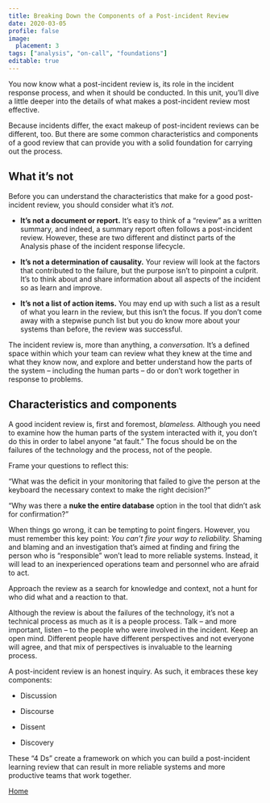 ```yaml
---
title: Breaking Down the Components of a Post-incident Review
date: 2020-03-05
profile: false
image:
  placement: 3
tags: ["analysis", "on-call", "foundations"]
editable: true
---
```


You now know what a post-incident review is, its role in the incident response
process, and when it should be conducted. In this unit, you’ll dive a little
deeper into the details of what makes a post-incident review most effective.

Because incidents differ, the exact makeup of post-incident reviews can be
different, too. But there are some common characteristics and components of a
good review that can provide you with a solid foundation for carrying out the
process.

## What it’s not

Before you can understand the characteristics that make for a good post-incident
review, you should consider what it’s *not.*

-   **It’s not a document or report.** It’s easy to think of a “review” as a
    written summary, and indeed, a summary report often follows a post-incident
    review. However, these are two different and distinct parts of the Analysis
    phase of the incident response lifecycle.

-   **It’s not a determination of causality.** Your review will look at the
    factors that contributed to the failure, but the purpose isn’t to pinpoint a
    culprit. It’s to think about and share information about all aspects of the
    incident so as learn and improve.

-   **It’s not a list of action items.** You may end up with such a list as a
    result of what you learn in the review, but this isn’t the focus. If you
    don’t come away with a stepwise punch list but you do know more about your
    systems than before, the review was successful.

The incident review is, more than anything, a *conversation.* It’s a defined
space within which your team can review what they knew at the time and what they
know now, and explore and better understand how the parts of the system –
including the human parts – do or don’t work together in response to problems.

## Characteristics and components

A good incident review is, first and foremost, *blameless.* Although you need to
examine how the human parts of the system interacted with it, you don’t do this
in order to label anyone “at fault.” The focus should be on the failures of the
technology and the process, not of the people.

Frame your questions to reflect this:

“What was the deficit in your monitoring that failed to give the person at the
keyboard the necessary context to make the right decision?”

“Why was there a **nuke the entire database** option in the tool that didn’t ask
for confirmation?”

When things go wrong, it can be tempting to point fingers. However, you must
remember this key point: *You can’t fire your way to reliability.* Shaming and
blaming and an investigation that’s aimed at finding and firing the person who
is “responsible” won’t lead to more reliable systems. Instead, it will lead to
an inexperienced operations team and personnel who are afraid to act.

Approach the review as a search for knowledge and context, not a hunt for who
did what and a reaction to that.

Although the review is about the failures of the technology, it’s not a
technical process as much as it is a people process. Talk – and more important,
listen – to the people who were involved in the incident. Keep an open mind.
Different people have different perspectives and not everyone will agree, and
that mix of perspectives is invaluable to the learning process.

A post-incident review is an honest inquiry. As such, it embraces these key
components:

-   Discussion

-   Discourse

-   Dissent

-   Discovery

These “4 Ds” create a framework on which you can build a post-incident learning
review that can result in more reliable systems and more productive teams that
work together.

[Home](/)